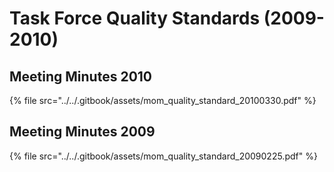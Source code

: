 # Task Force Quality Standards \(2009-2010\)

## Meeting Minutes 2010

{% file src="../../.gitbook/assets/mom\_quality\_standard\_20100330.pdf" %}

## Meeting Minutes 2009

{% file src="../../.gitbook/assets/mom\_quality\_standard\_20090225.pdf" %}

